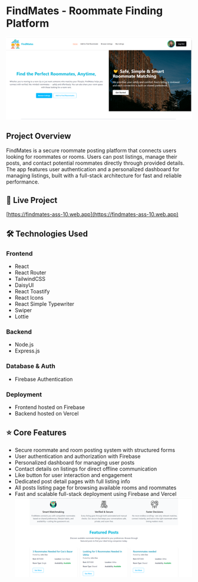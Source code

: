 # FindMates - Roommate Finding Platform
![Find Mates Banner](./Findmateshome.png)
## Project Overview  
FindMates is a secure roommate posting platform that connects users looking for roommates or rooms. Users can post listings, manage their posts, and contact potential roommates directly through provided details. The app features user authentication and a personalized dashboard for managing listings, built with a full-stack architecture for fast and reliable performance.

## 🔗 Live Project  
[https://findmates-ass-10.web.app](https://findmates-ass-10.web.app)

## 🛠 Technologies Used  
### Frontend  
- React  
- React Router  
- TailwindCSS  
- DaisyUI  
- React Toastify  
- React Icons  
- React Simple Typewriter  
- Swiper  
- Lottie  

### Backend  
- Node.js  
- Express.js  

### Database & Auth  
- Firebase Authentication  

### Deployment  
- Frontend hosted on Firebase  
- Backend hosted on Vercel  

## ⭐ Core Features  
- Secure roommate and room posting system with structured forms  
- User authentication and authorization with Firebase  
- Personalized dashboard for managing user posts  
- Contact details on listings for direct offline communication  
- Like button for user interaction and engagement  
- Dedicated post detail pages with full listing info  
- All posts listing page for browsing available rooms and roommates  
- Fast and scalable full-stack deployment using Firebase and Vercel
  ![Find Mates Features](./Findmates_Features.png)
